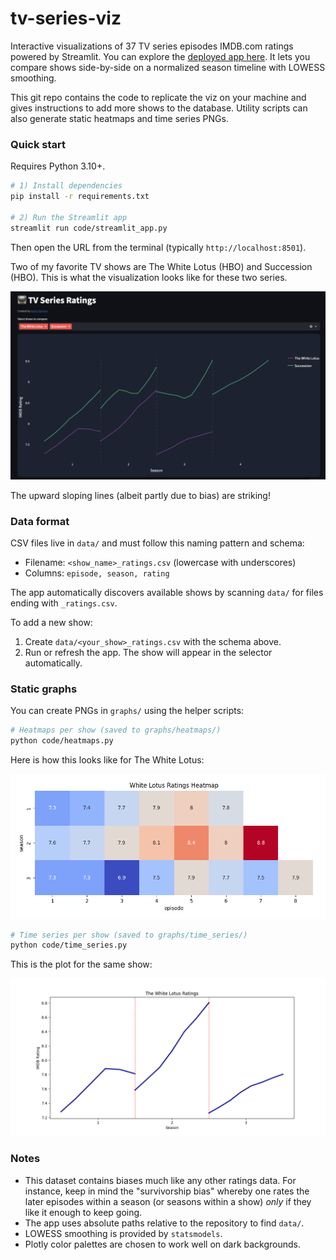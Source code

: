 # tv-series-viz

Interactive visualizations of 37 TV series episodes IMDB.com ratings powered by Streamlit. You can explore the [deployed app here](https://tv-series-viz-eknffyu22xaca69wzv8av5.streamlit.app/). It lets you compare shows side-by-side on a normalized season timeline with LOWESS smoothing. 

This git repo contains the code to replicate the viz on your machine and gives instructions to add more shows to the database. Utility scripts can also generate static heatmaps and time series PNGs.

### Quick start

Requires Python 3.10+.

```bash
# 1) Install dependencies
pip install -r requirements.txt

# 2) Run the Streamlit app
streamlit run code/streamlit_app.py
```

Then open the URL from the terminal (typically `http://localhost:8501`).

Two of my favorite TV shows are The White Lotus (HBO) and Succession (HBO). This is what the visualization looks like for these two series. 

![](app.png)

The upward sloping lines (albeit partly due to bias) are striking!

### Data format

CSV files live in `data/` and must follow this naming pattern and schema:

- Filename: `<show_name>_ratings.csv` (lowercase with underscores)
- Columns: `episode, season, rating`

The app automatically discovers available shows by scanning `data/` for files ending with `_ratings.csv`.

To add a new show: 

1. Create `data/<your_show>_ratings.csv` with the schema above.
2. Run or refresh the app. The show will appear in the selector automatically.

### Static graphs

You can create PNGs in `graphs/` using the helper scripts:

```bash
# Heatmaps per show (saved to graphs/heatmaps/)
python code/heatmaps.py
```

Here is how this looks like for The White Lotus:

![](white_lotus_heatmap.png)

```bash
# Time series per show (saved to graphs/time_series/)
python code/time_series.py
```

This is the plot for the same show:

![](the_white_lotus_time_series.png)

### Notes

- This dataset contains biases much like any other ratings data. For instance, keep in mind the "survivorship bias" whereby one rates the later episodes within a season (or seasons within a show) *only* if they like it enough to keep going. 
- The app uses absolute paths relative to the repository to find `data/`.
- LOWESS smoothing is provided by `statsmodels`.
- Plotly color palettes are chosen to work well on dark backgrounds.
